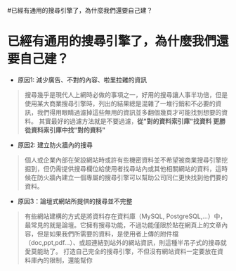 #已經有通用的搜尋引擎了，為什麼我們還要自己建？

# 已經有通用的搜尋引擎了，為什麼我們還要自己建？ #

  * 原因1: 減少廣告、不對的內容、啦里拉雜的資訊
> 搜尋幾乎是現代人上網時必做的事項之一，好用的搜尋讓人事半功倍，但是使用某大商業搜尋引擎時，列出的結果總是混雜了一堆行銷和不必要的資訊，我們得用眼睛過濾掉這些無用的資訊並多翻個幾頁才可能找到想要的資料。
> 其實最好的過濾方法就是不要過濾，**從"對的資料索引庫"找資料 更勝 從資料索引庫中找"對的資料"**

  * 原因2: 建立防火牆內的搜尋
> 個人或企業內部在架設網站時或許有些機密資料並不希望被商業搜尋引擎挖掘到，但仍需提供搜尋欄位給使用者找尋站內或其他相關網站的資料，這時候在防火牆內建立一個專屬的搜尋引擎可以幫助公司同仁更快找到他們要的資料。

  * 原因3：論壇式網站所提供的搜尋並不完整

> 有些網站建構的方式是將資料存在資料庫（MySQL, PostgreSQL,...）中，最常見的就是論壇。它擁有搜尋功能，不過功能僅限於貼在網頁上的文章內容，但是如果我們所需要的資料，是使用者上傳的附件檔（doc,ppt,pdf...）、或超連結到站外的網站資訊，則這種半吊子式的搜尋就愛莫能助了。
> 打造自己完全的搜尋引擎，不但沒有網站資料一定要放在資料庫內的限制，還能幫你